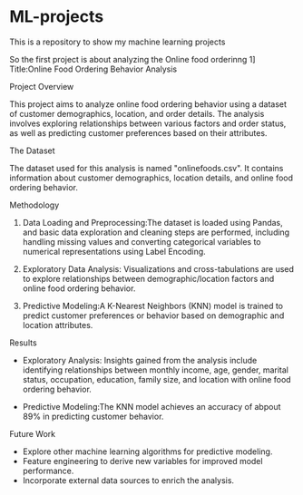 # ML-projects
This is a repository to show my machine learning projects

So the first project is about analyzing the Online food orderinng 
1]
Title:Online Food Ordering Behavior Analysis

Project Overview

This project aims to analyze online food ordering behavior using a dataset of customer demographics, location, and order details. The analysis involves exploring relationships between various factors and order status, as well as predicting customer preferences based on their attributes.

The Dataset

The dataset used for this analysis is named "onlinefoods.csv". It contains information about customer demographics, location details, and online food ordering behavior.

Methodology

1. Data Loading and Preprocessing:The dataset is loaded using Pandas, and basic data exploration and cleaning steps are performed, including handling missing values and converting categorical variables to numerical representations using Label Encoding.

2. Exploratory Data Analysis: Visualizations and cross-tabulations are used to explore relationships between demographic/location factors and online food ordering behavior.

3. Predictive Modeling:A K-Nearest Neighbors (KNN) model is trained to predict customer preferences or behavior based on demographic and location attributes.

Results

- Exploratory Analysis: Insights gained from the analysis include identifying relationships between monthly income, age, gender, marital status, occupation, education, family size, and location with online food ordering behavior.

- Predictive Modeling:The KNN model achieves an accuracy of abpout 89% in predicting customer behavior.

Future Work

- Explore other machine learning algorithms for predictive modeling.
- Feature engineering to derive new variables for improved model performance.
- Incorporate external data sources to enrich the analysis.


